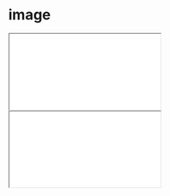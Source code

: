 <style>@import "components.css";</style>

# image

<iframe
  src="image/?src=wc:017_Great_blue_turaco_at_Kibale_forest_National_Park_Photo_by_Giles_Laurent.jpg&annos=gh:rsnyder/image-viewer/main/annotations/1d111ead.json&caption=Custom+caption&cover"
  class="medium center box-shadow"
  allowfullscreen
></iframe>

<iframe
  src="image/?src=gh:rsnyder/media/Bird.jpg&cover"
  class="center box-shadow"
  allowfullscreen
></iframe>